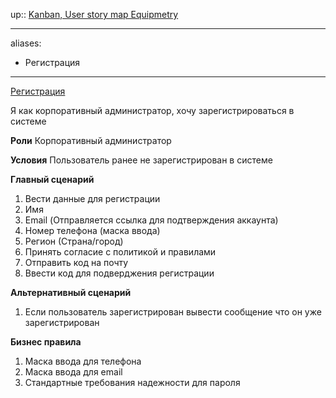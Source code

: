 up:: [Kanban, User story map Equipmetry](../Kanban,%20User%20story%20map%20Equipmetry.md)

---
aliases: 
- Регистрация
---
[Регистрация](../../Проекты%20для%20изучения/Бухгалтерия/Регистрация.md)

Я как корпоративный администратор, хочу зарегистрироваться в системе

**Роли**
Корпоративный администратор

**Условия**
Пользователь ранее не зарегистрирован в системе

**Главный сценарий**
1.  Вести данные для регистрации
2.  Имя
3.  Email (Отправляется ссылка для подтверждения аккаунта)
4.  Номер телефона (маска ввода)
5.  Регион (Страна/город)
6.  Принять согласие с политикой и правилами
7.  Отправить код на почту
8.  Ввести код для подверджения регистрации

**Альтернативный сценарий**
1.  Если пользователь зарегистрирован вывести сообщение что он уже зарегистрирован

**Бизнес правила**
1.  Маска ввода для телефона
2.  Маска ввода для email
3.  Стандартные требования надежности для пароля